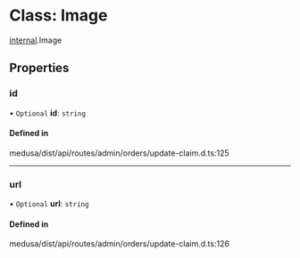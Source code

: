 # Class: Image

[internal](../modules/internal-12.md).Image

## Properties

### id

• `Optional` **id**: `string`

#### Defined in

medusa/dist/api/routes/admin/orders/update-claim.d.ts:125

___

### url

• `Optional` **url**: `string`

#### Defined in

medusa/dist/api/routes/admin/orders/update-claim.d.ts:126
